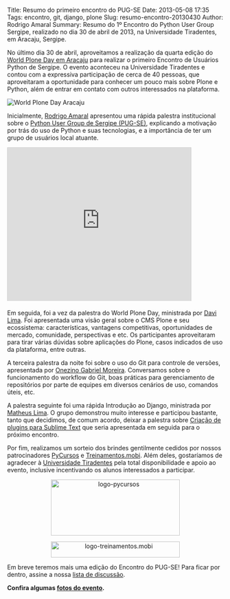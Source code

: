 Title: Resumo do primeiro encontro do PUG-SE
Date: 2013-05-08 17:35
Tags: encontro, git, django, plone
Slug: resumo-encontro-20130430
Author: Rodrigo Amaral
Summary: Resumo do 1º Encontro do Python User Group Sergipe, realizado no dia 30 de abril de 2013, na Universidade Tiradentes, em Aracaju, Sergipe.


No último dia 30 de abril, aproveitamos a realização da quarta edição do <a href="http://plone.org/events/wpd/hosts/aracaju-sergipe-brasil">World Plone Day em Aracaju</a> para realizar o primeiro Encontro de Usuários Python de Sergipe. O evento aconteceu na Universidade Tiradentes e contou com a expressiva participação de cerca de 40 pessoas, que aproveitaram a oportunidade para conhecer um pouco mais sobre Plone e Python, além de entrar em contato com outros interessados na plataforma.

![World Plone Day Aracaju](|filename|/images/wpd.png)

Inicialmente, [Rodrigo Amaral](http://rodrigoamaral.net) apresentou uma rápida palestra institucional sobre o <a href="https://groups.google.com/forum/#!forum/pug-se">Python User Group de Sergipe (PUG-SE)</a>, explicando a motivação por trás do uso de Python e suas tecnologias, e a importância de ter um grupo de usuários local atuante.

<iframe src="http://www.slideshare.net/slideshow/embed_code/20749952" width="427" height="356" frameborder="0" marginwidth="0" marginheight="0" scrolling="no" style="border:1px solid #CCC;border-width:1px 1px 0;margin-bottom:5px" allowfullscreen webkitallowfullscreen mozallowfullscreen> </iframe> 

Em seguida, foi a vez da palestra do World Plone Day, ministrada por <a href="http://twitter.com/davilima6">Davi Lima</a>. Foi apresentada uma visão geral sobre o CMS Plone e seu ecossistema: características, vantagens competitivas, oportunidades de mercado, comunidade, perspectivas e etc. Os participantes aproveitaram para tirar várias dúvidas sobre aplicações do Plone, casos indicados de uso da plataforma, entre outras.

A terceira palestra da noite foi sobre o uso do Git para controle de versões, apresentada por <a href="https://twitter.com/Heat2k4">Onezino Gabriel Moreira</a>. Conversamos sobre o funcionamento do workflow do Git, boas práticas para gerenciamento de repositórios por parte de equipes em diversos cenários de uso, comandos úteis, etc.

A palestra seguinte foi uma rápida Introdução ao Django, ministrada por <a href="http://twitter.com/matheeusLimaaa">Matheus Lima</a>. O grupo demonstrou muito interesse e participou bastante, tanto que decidimos, de comum acordo, deixar a palestra sobre <a title="Criando plugins para Sublime Text" href="http://rodrigoamaral.net/2012/07/01/criando-plugins-para-sublime-text/">Criação de plugins para Sublime Text</a> que seria apresentada em seguida para o próximo encontro.

Por fim, realizamos um sorteio dos brindes gentilmente cedidos por nossos patrocinadores <a href="http://pycursos.com">PyCursos</a> e <a href="http://treinamentos.mobi">Treinamentos.mobi</a>. Além deles, gostaríamos de agradecer à <a href="http://unit.br">Universidade Tiradentes</a> pela total disponibilidade e apoio ao evento, inclusive incentivando os alunos interessados a participar.
<p style="text-align:center;"><a href="http://pycursos.com"><img class=" wp-image-666 aligncenter" alt="logo-pycursos" src="/images/logo-pycursos.png" width="300" height="130" /></a></p>
<p style="text-align:center;"><a href="http://treinamentos.mobi"><img class=" wp-image-667 aligncenter" alt="logo-treinamentos.mobi" src="/images/logo-treinamentos-mobi.png" width="300" height="37" /></a></p>
<p style="text-align:left;">Em breve teremos mais uma edição do Encontro do PUG-SE! Para ficar por dentro, assine a nossa <a href="https://groups.google.com/forum/#!forum/pug-se">lista de discussão</a>.</p>

**Confira algumas [fotos do evento](https://plus.google.com/u/0/events/gallery/cms4i1v423cnndfau0gq0cn45hc).**
